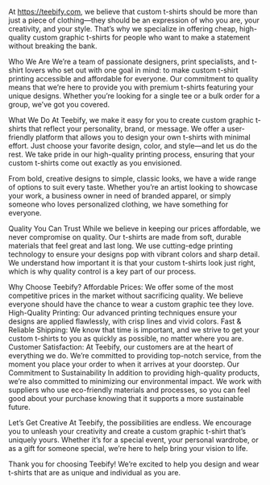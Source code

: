 At https://teebify.com, we believe that custom t-shirts should be more than just a piece of clothing—they should be an expression of who you are, your creativity, and your style. That’s why we specialize in offering cheap, high-quality custom graphic t-shirts for people who want to make a statement without breaking the bank.

Who We Are
We’re a team of passionate designers, print specialists, and t-shirt lovers who set out with one goal in mind: to make custom t-shirt printing accessible and affordable for everyone. Our commitment to quality means that we’re here to provide you with premium t-shirts featuring your unique designs. Whether you’re looking for a single tee or a bulk order for a group, we’ve got you covered.

What We Do
At Teebify, we make it easy for you to create custom graphic t-shirts that reflect your personality, brand, or message. We offer a user-friendly platform that allows you to design your own t-shirts with minimal effort. Just choose your favorite design, color, and style—and let us do the rest. We take pride in our high-quality printing process, ensuring that your custom t-shirts come out exactly as you envisioned.

From bold, creative designs to simple, classic looks, we have a wide range of options to suit every taste. Whether you’re an artist looking to showcase your work, a business owner in need of branded apparel, or simply someone who loves personalized clothing, we have something for everyone.

Quality You Can Trust
While we believe in keeping our prices affordable, we never compromise on quality. Our t-shirts are made from soft, durable materials that feel great and last long. We use cutting-edge printing technology to ensure your designs pop with vibrant colors and sharp detail. We understand how important it is that your custom t-shirts look just right, which is why quality control is a key part of our process.

Why Choose Teebify?
Affordable Prices: We offer some of the most competitive prices in the market without sacrificing quality. We believe everyone should have the chance to wear a custom graphic tee they love.
High-Quality Printing: Our advanced printing techniques ensure your designs are applied flawlessly, with crisp lines and vivid colors.
Fast & Reliable Shipping: We know that time is important, and we strive to get your custom t-shirts to you as quickly as possible, no matter where you are.
Customer Satisfaction: At Teebify, our customers are at the heart of everything we do. We’re committed to providing top-notch service, from the moment you place your order to when it arrives at your doorstep.
Our Commitment to Sustainability
In addition to providing high-quality products, we’re also committed to minimizing our environmental impact. We work with suppliers who use eco-friendly materials and processes, so you can feel good about your purchase knowing that it supports a more sustainable future.

Let’s Get Creative
At Teebify, the possibilities are endless. We encourage you to unleash your creativity and create a custom graphic t-shirt that’s uniquely yours. Whether it’s for a special event, your personal wardrobe, or as a gift for someone special, we’re here to help bring your vision to life.

Thank you for choosing Teebify! We’re excited to help you design and wear t-shirts that are as unique and individual as you are.

<!---
teebify/teebify is a ✨ special ✨ repository because its `README.md` (this file) appears on your GitHub profile.
You can click the Preview link to take a look at your changes.
--->
